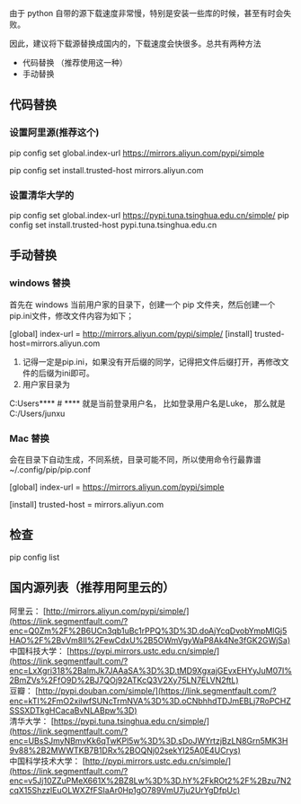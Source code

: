 由于 python 自带的源下载速度非常慢，特别是安装一些库的时候，甚至有时会失败。

因此，建议将下载源替换成国内的，下载速度会快很多。总共有两种方法

- 代码替换 （推荐使用这一种）
- 手动替换

## 代码替换

### 设置阿里源(推荐这个)

pip config set global.index-url https://mirrors.aliyun.com/pypi/simple 

pip config set install.trusted-host mirrors.aliyun.com

### 设置清华大学的

pip config set global.index-url https://pypi.tuna.tsinghua.edu.cn/simple/
pip config set install.trusted-host pypi.tuna.tsinghua.edu.cn

## 手动替换

### windows 替换

首先在 windows 当前用户家的目录下，创建一个 pip 文件夹，然后创建一个pip.ini文件，修改文件内容为如下；

[global] 
index-url = http://mirrors.aliyun.com/pypi/simple/ 
[install] 
trusted-host=mirrors.aliyun.com 

1. 记得一定是pip.ini，如果没有开后缀的同学，记得把文件后缀打开，再修改文件的后缀为ini即可。
2. 用户家目录为

C:Users****   # **** 就是当前登录用户名， 比如登录用户名是Luke， 那么就是C:/Users/junxu  

### Mac 替换

会在目录下自动生成，不同系统，目录可能不同，所以使用命令行最靠谱  
~/.config/pip/pip.conf

[global]
index-url = https://mirrors.aliyun.com/pypi/simple

[install]
trusted-host = mirrors.aliyun.com


## 检查

pip config list

## 国内源列表（推荐用阿里云的）

阿里云： [http://mirrors.aliyun.com/pypi/simple/](https://link.segmentfault.com/?enc=Q0Zm%2F%2B6UCn3qb1uBc1rPPQ%3D%3D.doAjYcqDvobYmpMlGj5HAO%2F%2BvVm8II%2FewCdxU%2B5OWmVgyWaP8Ak4Ne3fGK2GWjSa)  
中国科技大学： [https://pypi.mirrors.ustc.edu.cn/simple/](https://link.segmentfault.com/?enc=LxXgri318%2BalmJk7JAAaSA%3D%3D.tMD9XgxajGEvxEHYyJuM07I%2BmZVs%2FfO9D%2BJ7QOj92ATKcQ3V2Xy75LN7ELVN2ftL)  
豆瓣： [http://pypi.douban.com/simple/](https://link.segmentfault.com/?enc=kTI%2FmO2xiIwfSUNcTrmNVA%3D%3D.oCNbhhdTDJmEBLj7RoPCHZSSSXDTkgHCacaBvNLABpw%3D)  
清华大学： [https://pypi.tuna.tsinghua.edu.cn/simple/](https://link.segmentfault.com/?enc=UBsSJmyNBmvKk6qTwKPl5w%3D%3D.sDoJWYrtzjBzLN8Grn5MK3H9v88%2B2MWWTKB7B1DRx%2BOQNj02sekYI25A0E4UCrys)  
中国科学技术大学： [http://pypi.mirrors.ustc.edu.cn/simple/](https://link.segmentfault.com/?enc=v5Jj10ZZuPMeX661X%2BZ8Lw%3D%3D.hY%2FkROt2%2F%2Bzu7N2cqX15ShzzlEuOLWXZfFSIaAr0Hp1gO789VmU7ju2UrYgDfpUc)
